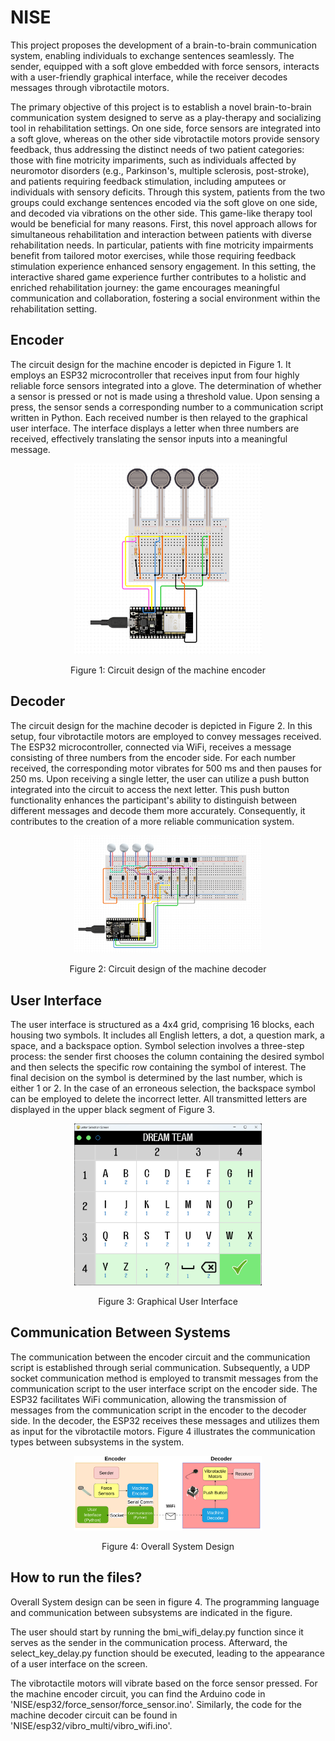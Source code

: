 # NISE

This project proposes the development of a brain-to-brain communication system, enabling individuals to exchange sentences seamlessly. 
The sender, equipped with a soft glove embedded with force sensors, interacts with a user-friendly graphical interface, while the receiver decodes messages through vibrotactile motors.

The primary objective of this project is to establish a novel brain-to-brain communication system designed to serve as a play-therapy and socializing tool in rehabilitation settings. 
On one side, force sensors are integrated into a soft glove, whereas on the other side vibrotactile motors provide sensory feedback, 
thus addressing the distinct needs of two patient categories: those with fine motricity impariments, such as individuals affected by neuromotor disorders 
(e.g., Parkinson's, multiple sclerosis, post-stroke), and patients requiring feedback stimulation, including amputees or individuals with sensory deficits. 
Through this system, patients from the two groups could exchange sentences encoded via the soft glove on one side, and decoded via vibrations on the other side. 
This game-like therapy tool would be beneficial for many reasons. First, this novel approach allows for simultaneous rehabilitation and interaction between patients with diverse rehabilitation needs. 
In particular, patients with fine motricity impairments benefit from tailored motor exercises, while those requiring feedback stimulation experience enhanced sensory engagement. 
In this setting, the interactive shared game experience further contributes to a holistic and enriched rehabilitation journey: the game encourages meaningful communication and collaboration, 
fostering a social environment within the rehabilitation setting.


## Encoder
The circuit design for the machine encoder is depicted in Figure 1. 
It employs an ESP32 microcontroller that receives input from four highly reliable force sensors integrated into a glove. 
The determination of whether a sensor is pressed or not is made using a threshold value. Upon sensing a press, 
the sensor sends a corresponding number to a communication script written in Python. Each received number is then relayed to the graphical user interface. 
The interface displays a letter when three numbers are received, effectively translating the sensor inputs into a meaningful message.

<div align="center">
  <img src="figures/Sender.png" alt="Sender" width="300">
  <p>Figure 1: Circuit design of the machine encoder</p>
</div>

## Decoder

The circuit design for the machine decoder is depicted in Figure 2. In this setup, four vibrotactile motors are employed to convey messages received. The ESP32 microcontroller, connected via WiFi, receives a message consisting of three numbers from the encoder side. For each number received, the corresponding motor vibrates for 500 ms and then pauses for 250 ms. Upon receiving a single letter, the user can utilize a push button integrated into the circuit to access the next letter. This push button functionality enhances the participant's ability to distinguish between different messages and decode them more accurately. Consequently, it contributes to the creation of a more reliable communication system.

<div align="center">
  <img src="figures/Receiver.png" alt="Receiver" width="300">
  <p>Figure 2: Circuit design of the machine decoder</p>
</div>

## User Interface

The user interface is structured as a 4x4 grid, comprising 16 blocks, each housing two symbols. It includes all English letters, a dot, a question mark, a space, and a backspace option. Symbol selection involves a three-step process: the sender first chooses the column containing the desired symbol and then selects the specific row containing the symbol of interest. The final decision on the symbol is determined by the last number, which is either 1 or 2. In the case of an erroneous selection, the backspace symbol can be employed to delete the incorrect letter. All transmitted letters are displayed in the upper black segment of Figure 3.

<div align="center">
  <img src="figures/User_Interface.jpeg" alt="GUI" width="300">
  <p>Figure 3: Graphical User Interface</p>
</div>

## Communication Between Systems

The communication between the encoder circuit and the communication script is established through serial communication. Subsequently, a UDP socket communication method is employed to transmit messages from the communication script to the user interface script on the encoder side. The ESP32 facilitates WiFi communication, allowing the transmission of messages from the communication script in the encoder to the decoder side. In the decoder, the ESP32 receives these messages and utilizes them as input for the vibrotactile motors. Figure 4 illustrates the communication types between subsystems in the system.

<div align="center">
  <img src="figures/overall2.png" alt="overall" width="300">
  <p>Figure 4: Overall System Design</p>
</div>

## How to run the files?

Overall System design can be seen in figure 4. The programming language and communication between subsystems are indicated in the figure.

The user should start by running the bmi_wifi_delay.py function since it serves as the sender in the communication process. Afterward, the select_key_delay.py function should be executed, leading to the appearance of a user interface on the screen.

The vibrotactile motors will vibrate based on the force sensor pressed. For the machine encoder circuit, you can find the Arduino code in 'NISE/esp32/force_sensor/force_sensor.ino'. 
Similarly, the code for the machine decoder circuit can be found in 'NISE/esp32/vibro_multi/vibro_wifi.ino'.
